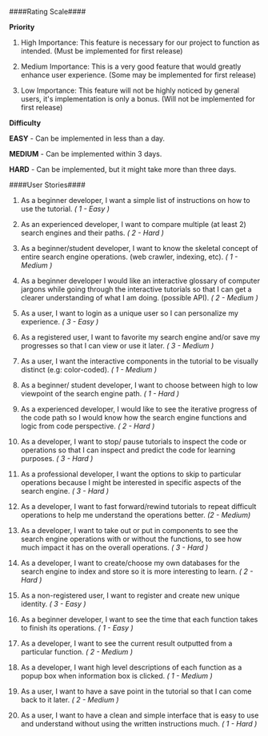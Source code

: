 ####Rating Scale####

**Priority**

1. High Importance: This feature is necessary for our project to function as intended. (Must be implemented for first release)
 
2. Medium Importance: This is a very good feature that would greatly enhance user experience. (Some may be implemented for first release)

3. Low Importance: This feature will not be highly noticed by general users, it's implementation is only a bonus. (Will not be implemented for first release)

**Difficulty**

**EASY** - Can be implemented in less than a day.

**MEDIUM** - Can be implemented within 3 days.

**HARD** - Can be implemented, but it might take more than three days.

####User Stories####
1. As a beginner developer, I want a simple list of instructions on how to use the tutorial. *( 1 - Easy )* 

2. As an experienced developer, I want to compare multiple (at least 2) search engines and their paths. *( 2 - Hard )*

3. As a beginner/student developer, I want to know the skeletal concept of entire search engine operations. (web crawler, indexing, etc). *( 1 - Medium )*

4. As a beginner developer I would like an interactive glossary of computer jargons while going through the interactive tutorials so that I can get a clearer understanding of what I am doing. (possible API). *( 2 - Medium )*

5. As a user, I want to login as a unique user so I can personalize my experience. *( 3 - Easy )*

6. As a registered user, I want to favorite my search engine and/or save my progresses so that I can view or use it later. *( 3 - Medium )*

7. As a user, I want the interactive components in the tutorial to be visually distinct (e.g: color-coded). *( 1 - Medium )*

8. As a beginner/ student developer, I want to choose between high to low viewpoint of the search engine path. *( 1 - Hard )*

9. As a experienced developer, I would like to see the iterative progress of the code path so I would know how the search engine functions and logic from code perspective. *( 2 - Hard )*

10. As a developer, I want to stop/ pause tutorials to inspect the code or operations so that I can inspect and predict the code for learning purposes. *( 3 - Hard )*

11. As a professional developer, I want the options to skip to particular operations because I might be interested in specific aspects of the search engine. *( 3 - Hard )*

12. As a developer, I want to fast forward/rewind tutorials to repeat difficult operations to help me understand the operations better. *(2 - Medium)*

13. As a developer, I want to take out or put in components to see the search engine operations with or without the functions, to see how much impact it has on the overall operations. *( 3 - Hard )*

14. As a developer, I want to create/choose my own databases for the search engine to index and store so it is more interesting to learn. *( 2 - Hard )*

15. As a non-registered user, I want to register and create new unique identity. *( 3 - Easy )*

16. As a beginner developer, I want to see the time that each function takes to finish its operations. *( 1 - Easy )*

17. As a developer, I want to see the current result outputted from a particular function. *( 2 - Medium )*

18. As a developer, I want high level descriptions of each function as a popup box when information box is clicked. *( 1 - Medium )*

19. As a user, I want to have a save point in the tutorial so that I can come back to it later. *( 2 - Medium )*

20. As a user, I want to have a clean and simple interface that is easy to use and understand without using the written instructions much. *( 1 - Hard )*
